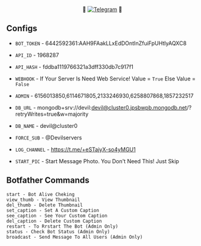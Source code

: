 
<p align="center">
🤖 <a href="https://t.me/reenamrbot"><img title="Telegram" src="https://img.shields.io/static/v1?label=Rename+bot&message=BOT&color=blue-green"></a> 🤖
</p>


## Configs 

* `BOT_TOKEN`  - 6442592361:AAH9FAakLLxEdDOntInZfuiFpUHtlyAQXC8

* `API_ID` - 1968287

* `API_HASH` - fddba1119766321a3dff330db7c917f1

* `WEBHOOK` - If Your Server Is Need Web Service! Value = `True` Else Value = `False`

* `ADMIN` -  6156013850,6114671805,2133246930,6258807868,1857232517

* `DB_URL`  - mongodb+srv://devil:devil@cluster0.jpsbwpb.mongodb.net/?retryWrites=true&w=majority

* `DB_NAME`  - devil@cluster0

* `FORCE_SUB` - @Devilservers

* `LOG_CHANNEL` - https://t.me/+eSTajyX-so4yMGU1

* `START_PIC` - Start Message Photo. You Don't Need This! Just Skip

## Botfather Commands
```
start - Bot Alive Cheking
view_thumb - View Thumbnail
del_thumb - Delete Thumbnail
set_caption - Set A Custom Caption
see_caption - See Your Custom Caption
del_caption - Delete Custom Caption
restart - To Rrstart The Bot (Admin Only)
status - Check Bot Status (Admin Only)
broadcast - Send Message To All Users (Admin Only)
```



